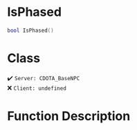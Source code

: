 # IsPhased
```lua
bool IsPhased()
```
# Class
✔️ `Server: CDOTA_BaseNPC`  
❌ `Client: undefined`  

# Function Description


